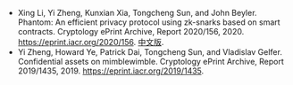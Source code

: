 * Xing Li, Yi Zheng, Kunxian Xia, Tongcheng Sun, and John Beyler. Phantom: An efficient privacy protocol using zk-snarks based on smart contracts. Cryptology ePrint Archive, Report 2020/156, 2020. https://eprint.iacr.org/2020/156. [中文版](https://docs.kalycoin.io/zh/phantom_zh.pdf).
* Yi Zheng, Howard Ye, Patrick Dai, Tongcheng Sun, and Vladislav Gelfer. Confidential assets on mimblewimble. Cryptology ePrint Archive, Report 2019/1435, 2019. https://eprint.iacr.org/2019/1435.